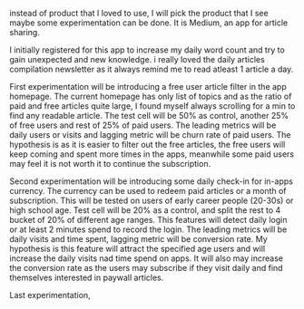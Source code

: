 instead of product that I loved to use, I will pick the product that I see maybe some experimentation can be done. It is Medium, an app for article sharing. 

I initially registered for this app to increase my daily word count and try to gain unexpected and new knowledge. i really loved the daily articles compilation newsletter as it always remind me to read atleast 1 article a day.

First experimentation will be introducing a free user article filter in the app homepage. The current homepage has only list of topics and as the ratio of paid and free articles quite large, I found myself always scrolling for a min to find any readable article. The test cell will be 50% as control, another 25% of free users and rest of 25% of paid users. The leading metrics will be daily users or visits and lagging metric will be churn rate of paid users. The hypothesis is as it is easier to filter out the free articles, the free users will keep coming and spent more times in the apps, meanwhile some paid users may feel it is not worth it to continue the subscription. 

Second experimentation will be introducing some daily check-in for in-apps currency. The currency can be used to redeem paid articles or a month of subscription. This will be tested on users of early career people (20-30s) or high school age. Test cell will be 20% as a control, and split the rest to 4 bucket of 20% of different age ranges. This features will detect daily login or at least 2 minutes spend to record the login. The leading metrics will be daily visits and time spent, lagging metric will be conversion rate. My hypothesis is this feature will attract the specified age users and will increase the daily visits nad time spend on apps. It will also may increase the conversion rate as the users may subscribe if they visit daily and find themselves interested in paywall articles.

Last experimentation,